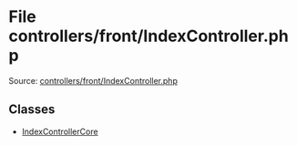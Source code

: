 File controllers/front/IndexController.php
=========

Source: [controllers/front/IndexController.php](https://github.com/PrestaShop/PrestaShop/blob/1.5.0.5/controllers/front/IndexController.php)


Classes
-------

* [IndexControllerCore](class.IndexControllerCore.md)

